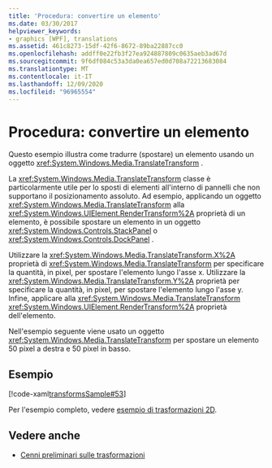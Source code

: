 ```yaml
---
title: 'Procedura: convertire un elemento'
ms.date: 03/30/2017
helpviewer_keywords:
- graphics [WPF], translations
ms.assetid: 461c8273-15df-42f6-8672-89ba22887cc0
ms.openlocfilehash: addff0e22fb3f27ea924887809c0635aeb3ad67d
ms.sourcegitcommit: 9f6df084c53a3da0ea657ed0d708a72213683084
ms.translationtype: MT
ms.contentlocale: it-IT
ms.lasthandoff: 12/09/2020
ms.locfileid: "96965554"
---
```

# <a name="how-to-translate-an-element"></a>Procedura: convertire un elemento
Questo esempio illustra come tradurre (spostare) un elemento usando un oggetto <xref:System.Windows.Media.TranslateTransform> .  
  
 La <xref:System.Windows.Media.TranslateTransform> classe è particolarmente utile per lo sposti di elementi all'interno di pannelli che non supportano il posizionamento assoluto. Ad esempio, applicando un oggetto <xref:System.Windows.Media.TranslateTransform> alla <xref:System.Windows.UIElement.RenderTransform%2A> proprietà di un elemento, è possibile spostare un elemento in un oggetto <xref:System.Windows.Controls.StackPanel> o <xref:System.Windows.Controls.DockPanel> .  
  
 Utilizzare la <xref:System.Windows.Media.TranslateTransform.X%2A> proprietà di <xref:System.Windows.Media.TranslateTransform> per specificare la quantità, in pixel, per spostare l'elemento lungo l'asse x. Utilizzare la <xref:System.Windows.Media.TranslateTransform.Y%2A> proprietà per specificare la quantità, in pixel, per spostare l'elemento lungo l'asse y. Infine, applicare alla <xref:System.Windows.Media.TranslateTransform> <xref:System.Windows.UIElement.RenderTransform%2A> proprietà dell'elemento.  
  
 Nell'esempio seguente viene usato un oggetto <xref:System.Windows.Media.TranslateTransform> per spostare un elemento 50 pixel a destra e 50 pixel in basso.  
  
## <a name="example"></a>Esempio  
 [!code-xaml[transformsSample#53](~/samples/snippets/csharp/VS_Snippets_Wpf/transformsSample/CS/TranslateTransformExample.xaml#53)]  
  
 Per l'esempio completo, vedere [esempio di trasformazioni 2D](https://github.com/Microsoft/WPF-Samples/tree/master/Graphics/2DTransforms).  
  
## <a name="see-also"></a>Vedere anche

- [Cenni preliminari sulle trasformazioni](transforms-overview.md)
